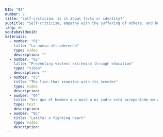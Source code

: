 ```yaml
---
UID: "02"
number: 2
title: "Self-criticism: is it about facts or identity?"
subtitle: "Self-criticism, empathy with the suffering of others, and honesty are the antidotes for avoiding fundamentalist attitudes."
lang: en
youtubeVideoId:
materials:
  - number: "01"
    title: "La nueva ultraderecha"
    type: video
    description: ""
  - number: "02"
    title: "Preventing violent extremism through education"
    type: "video"
    description: ""
  - number: "03"
    title: "The lion that reunites with its breeder"
    type: video
    description:
  - number: "04"
    title: "Ver que el hombre que mató a mi padre está arrepentido me ayuda"
    type: text
    description:
  - number: "05"
    title: "Latifa: a fighting heart"
    type: video
    description:
---
```

